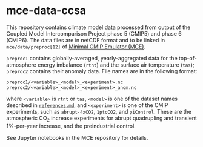 # mce-data-ccsa

This repository contains climate model data processed from output of the Coupled Model Intercomparison Project phase 5 (CMIP5) and phase 6 (CMIP6). The data files are in netCDF format and to be linked in `mce/data/preproc[12]` of [Minimal CMIP Emulator (MCE)](https://github.com/tsutsui1872/mce).

`preproc1` contains globally-averaged, yearly-aggregated data for the top-of-atmosphere energy imbalance (`rtnt`) and the surface air temperature (`tas`); `preproc2` contains their anomaly data. File names are in the following format:
```
preproc1/<variable>_<model>_<experiment>.nc
preproc2/<variable>_<model>_<experiment>_anom.nc
```
where `<variable>` is `rtnt` or `tas`, `<model>` is one of the dataset names described in [`references.md`](./references.md), and `<experiment>` is one of the CMIP experiments, such as `abrupt-4xCO2`, `1ptcCO2`, and `piControl`. These are the atmospheric CO<sub>2</sub> increase experiments for abrupt quadrupling and transient 1%-per-year increase, and the preindustrial control.

See Jupyter notebooks in the MCE repository for details.
